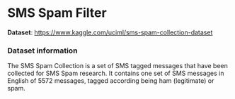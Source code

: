 # SMS Spam Filter


**Dataset**: https://www.kaggle.com/uciml/sms-spam-collection-dataset


### Dataset information
The SMS Spam Collection is a set of SMS tagged messages that have been collected for SMS Spam research. 
It contains one set of SMS messages in English of 5572 messages, tagged according being ham (legitimate) or spam.

